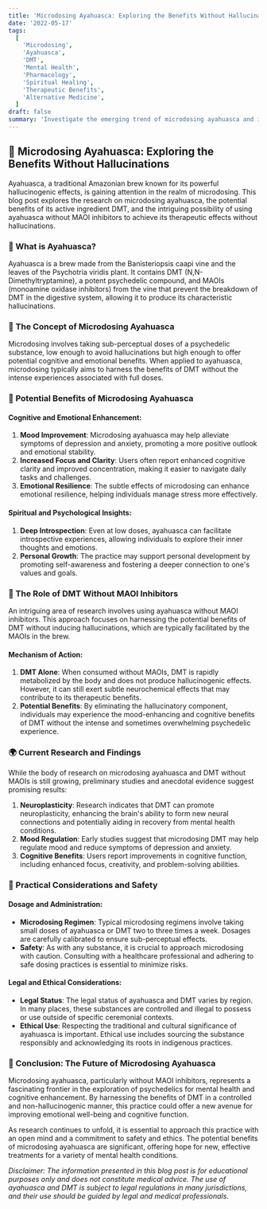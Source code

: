 ```yaml
---
title: 'Microdosing Ayahuasca: Exploring the Benefits Without Hallucinations 🌿✨'
date: '2022-05-17'
tags:
  [
    'Microdosing',
    'Ayahuasca',
    'DMT',
    'Mental Health',
    'Pharmacology',
    'Spiritual Healing',
    'Therapeutic Benefits',
    'Alternative Medicine',
  ]
draft: false
summary: 'Investigate the emerging trend of microdosing ayahuasca and its potential benefits. Learn about the research on using ayahuasca without MAOI inhibitors to harness the effects of DMT without hallucinations. 🌿💊🧠'
---
```


## 🌿 Microdosing Ayahuasca: Exploring the Benefits Without Hallucinations

Ayahuasca, a traditional Amazonian brew known for its powerful hallucinogenic effects, is gaining attention in the realm of microdosing. This blog post explores the research on microdosing ayahuasca, the potential benefits of its active ingredient DMT, and the intriguing possibility of using ayahuasca without MAOI inhibitors to achieve its therapeutic effects without hallucinations.

### 🔬 What is Ayahuasca?

Ayahuasca is a brew made from the Banisteriopsis caapi vine and the leaves of the Psychotria viridis plant. It contains DMT (N,N-Dimethyltryptamine), a potent psychedelic compound, and MAOIs (monoamine oxidase inhibitors) from the vine that prevent the breakdown of DMT in the digestive system, allowing it to produce its characteristic hallucinations.

### 🌟 The Concept of Microdosing Ayahuasca

Microdosing involves taking sub-perceptual doses of a psychedelic substance, low enough to avoid hallucinations but high enough to offer potential cognitive and emotional benefits. When applied to ayahuasca, microdosing typically aims to harness the benefits of DMT without the intense experiences associated with full doses.

### 🧠 Potential Benefits of Microdosing Ayahuasca

#### **Cognitive and Emotional Enhancement**:

1. **Mood Improvement**: Microdosing ayahuasca may help alleviate symptoms of depression and anxiety, promoting a more positive outlook and emotional stability.
2. **Increased Focus and Clarity**: Users often report enhanced cognitive clarity and improved concentration, making it easier to navigate daily tasks and challenges.
3. **Emotional Resilience**: The subtle effects of microdosing can enhance emotional resilience, helping individuals manage stress more effectively.

#### **Spiritual and Psychological Insights**:

1. **Deep Introspection**: Even at low doses, ayahuasca can facilitate introspective experiences, allowing individuals to explore their inner thoughts and emotions.
2. **Personal Growth**: The practice may support personal development by promoting self-awareness and fostering a deeper connection to one's values and goals.

### 🔬 The Role of DMT Without MAOI Inhibitors

An intriguing area of research involves using ayahuasca without MAOI inhibitors. This approach focuses on harnessing the potential benefits of DMT without inducing hallucinations, which are typically facilitated by the MAOIs in the brew.

#### **Mechanism of Action**:

1. **DMT Alone**: When consumed without MAOIs, DMT is rapidly metabolized by the body and does not produce hallucinogenic effects. However, it can still exert subtle neurochemical effects that may contribute to its therapeutic benefits.
2. **Potential Benefits**: By eliminating the hallucinatory component, individuals may experience the mood-enhancing and cognitive benefits of DMT without the intense and sometimes overwhelming psychedelic experience.

### 🌍 Current Research and Findings

While the body of research on microdosing ayahuasca and DMT without MAOIs is still growing, preliminary studies and anecdotal evidence suggest promising results:

1. **Neuroplasticity**: Research indicates that DMT can promote neuroplasticity, enhancing the brain's ability to form new neural connections and potentially aiding in recovery from mental health conditions.
2. **Mood Regulation**: Early studies suggest that microdosing DMT may help regulate mood and reduce symptoms of depression and anxiety.
3. **Cognitive Benefits**: Users report improvements in cognitive function, including enhanced focus, creativity, and problem-solving abilities.

### 🌿 Practical Considerations and Safety

#### **Dosage and Administration**:

- **Microdosing Regimen**: Typical microdosing regimens involve taking small doses of ayahuasca or DMT two to three times a week. Dosages are carefully calibrated to ensure sub-perceptual effects.
- **Safety**: As with any substance, it is crucial to approach microdosing with caution. Consulting with a healthcare professional and adhering to safe dosing practices is essential to minimize risks.

#### **Legal and Ethical Considerations**:

- **Legal Status**: The legal status of ayahuasca and DMT varies by region. In many places, these substances are controlled and illegal to possess or use outside of specific ceremonial contexts.
- **Ethical Use**: Respecting the traditional and cultural significance of ayahuasca is important. Ethical use includes sourcing the substance responsibly and acknowledging its roots in indigenous practices.

### 🌿 Conclusion: The Future of Microdosing Ayahuasca

Microdosing ayahuasca, particularly without MAOI inhibitors, represents a fascinating frontier in the exploration of psychedelics for mental health and cognitive enhancement. By harnessing the benefits of DMT in a controlled and non-hallucinogenic manner, this practice could offer a new avenue for improving emotional well-being and cognitive function.

As research continues to unfold, it is essential to approach this practice with an open mind and a commitment to safety and ethics. The potential benefits of microdosing ayahuasca are significant, offering hope for new, effective treatments for a variety of mental health conditions.

_Disclaimer: The information presented in this blog post is for educational purposes only and does not constitute medical advice. The use of ayahuasca and DMT is subject to legal regulations in many jurisdictions, and their use should be guided by legal and medical professionals._
